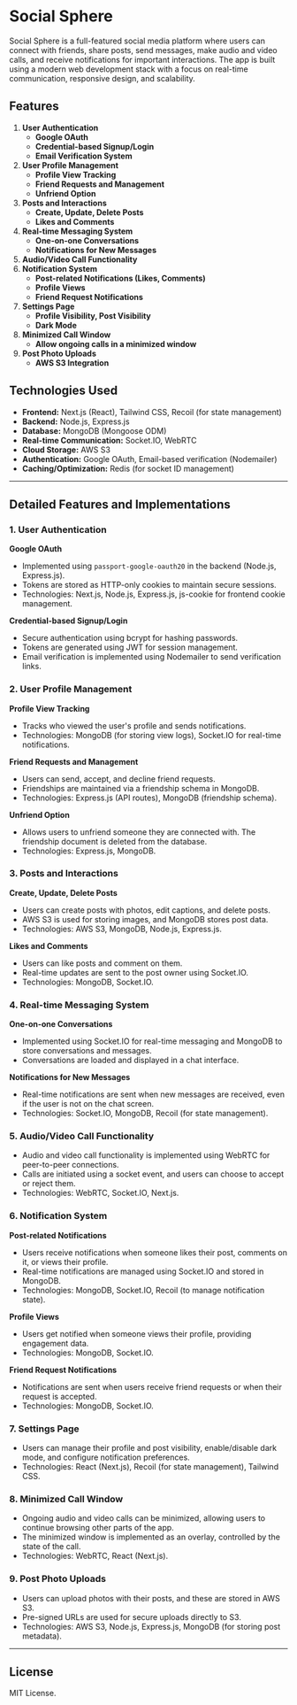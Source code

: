 # Social Sphere

Social Sphere is a full-featured social media platform where users can connect with friends, share posts,
send messages, make audio and video calls, and receive notifications for important interactions. The app is
built using a modern web development stack with a focus on real-time communication, responsive design, and scalability.

## Features

1. **User Authentication**
    - **Google OAuth**
    - **Credential-based Signup/Login**
    - **Email Verification System**
2. **User Profile Management**
    - **Profile View Tracking**
    - **Friend Requests and Management**
    - **Unfriend Option**
3. **Posts and Interactions**
    - **Create, Update, Delete Posts**
    - **Likes and Comments**
4. **Real-time Messaging System**
    - **One-on-one Conversations**
    - **Notifications for New Messages**
5. **Audio/Video Call Functionality**
6. **Notification System**
    - **Post-related Notifications (Likes, Comments)**
    - **Profile Views**
    - **Friend Request Notifications**
7. **Settings Page**
    - **Profile Visibility, Post Visibility**
    - **Dark Mode**
8. **Minimized Call Window**
    - **Allow ongoing calls in a minimized window**
9. **Post Photo Uploads**
    - **AWS S3 Integration**

## Technologies Used

- **Frontend:** Next.js (React), Tailwind CSS, Recoil (for state management)
- **Backend:** Node.js, Express.js
- **Database:** MongoDB (Mongoose ODM)
- **Real-time Communication:** Socket.IO, WebRTC
- **Cloud Storage:** AWS S3
- **Authentication:** Google OAuth, Email-based verification (Nodemailer)
- **Caching/Optimization:** Redis (for socket ID management)

---

## Detailed Features and Implementations

### 1. User Authentication
**Google OAuth**  
- Implemented using `passport-google-oauth20` in the backend (Node.js, Express.js).
- Tokens are stored as HTTP-only cookies to maintain secure sessions.
- Technologies: Next.js, Node.js, Express.js, js-cookie for frontend cookie management.

**Credential-based Signup/Login**  
- Secure authentication using bcrypt for hashing passwords.
- Tokens are generated using JWT for session management.
- Email verification is implemented using Nodemailer to send verification links.

### 2. User Profile Management
**Profile View Tracking**  
- Tracks who viewed the user's profile and sends notifications.
- Technologies: MongoDB (for storing view logs), Socket.IO for real-time notifications.

**Friend Requests and Management**  
- Users can send, accept, and decline friend requests.
- Friendships are maintained via a friendship schema in MongoDB.
- Technologies: Express.js (API routes), MongoDB (friendship schema).

**Unfriend Option**  
- Allows users to unfriend someone they are connected with. The friendship document is deleted from the database.
- Technologies: Express.js, MongoDB.

### 3. Posts and Interactions
**Create, Update, Delete Posts**  
- Users can create posts with photos, edit captions, and delete posts.
- AWS S3 is used for storing images, and MongoDB stores post data.
- Technologies: AWS S3, MongoDB, Node.js, Express.js.

**Likes and Comments**  
- Users can like posts and comment on them.
- Real-time updates are sent to the post owner using Socket.IO.
- Technologies: MongoDB, Socket.IO.

### 4. Real-time Messaging System
**One-on-one Conversations**  
- Implemented using Socket.IO for real-time messaging and MongoDB to store conversations and messages.
- Conversations are loaded and displayed in a chat interface.

**Notifications for New Messages**  
- Real-time notifications are sent when new messages are received, even if the user is not on the chat screen.
- Technologies: Socket.IO, MongoDB, Recoil (for state management).

### 5. Audio/Video Call Functionality
- Audio and video call functionality is implemented using WebRTC for peer-to-peer connections.
- Calls are initiated using a socket event, and users can choose to accept or reject them.
- Technologies: WebRTC, Socket.IO, Next.js.

### 6. Notification System
**Post-related Notifications**  
- Users receive notifications when someone likes their post, comments on it, or views their profile.
- Real-time notifications are managed using Socket.IO and stored in MongoDB.
- Technologies: MongoDB, Socket.IO, Recoil (to manage notification state).

**Profile Views**  
- Users get notified when someone views their profile, providing engagement data.
- Technologies: MongoDB, Socket.IO.

**Friend Request Notifications**  
- Notifications are sent when users receive friend requests or when their request is accepted.
- Technologies: MongoDB, Socket.IO.

### 7. Settings Page
- Users can manage their profile and post visibility, enable/disable dark mode, and configure notification preferences.
- Technologies: React (Next.js), Recoil (for state management), Tailwind CSS.

### 8. Minimized Call Window
- Ongoing audio and video calls can be minimized, allowing users to continue browsing other parts of the app.
- The minimized window is implemented as an overlay, controlled by the state of the call.
- Technologies: WebRTC, React (Next.js).

### 9. Post Photo Uploads
- Users can upload photos with their posts, and these are stored in AWS S3.
- Pre-signed URLs are used for secure uploads directly to S3.
- Technologies: AWS S3, Node.js, Express.js, MongoDB (for storing post metadata).

---




## License

MIT License.

